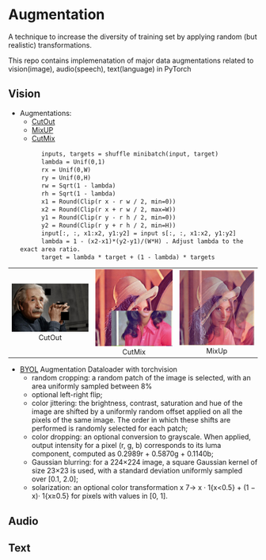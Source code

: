 # Augmentation
A technique to increase the diversity of training set by applying random (but realistic) transformations.

This repo contains implemenatation of major data augmentations related to vision(image), audio(speech), text(language) in PyTorch 

## Vision
- Augmentations:
  - [CutOut]()
  - [MixUP](https://arxiv.org/pdf/1710.09412.pdf)
  - [CutMix](https://github.com/clovaai/CutMix-PyTorch)
  ```
        inputs, targets = shuffle minibatch(input, target)
        lambda = Unif(0,1)
        rx = Unif(0,W)
        ry = Unif(0,H)
        rw = Sqrt(1 - lambda)
        rh = Sqrt(1 - lambda)
        x1 = Round(Clip(r x - r w / 2, min=0))
        x2 = Round(Clip(r x + r w / 2, max=W))
        y1 = Round(Clip(r y - r h / 2, min=0))
        y2 = Round(Clip(r y + r h / 2, min=H))
        input[:, :, x1:x2, y1:y2] = input s[:, :, x1:x2, y1:y2]
        lambda = 1 - (x2-x1)*(y2-y1)/(W*H) . Adjust lambda to the exact area ratio.
        target = lambda * target + (1 - lambda) * targets
  ```

| | | |
|:-------------------------:|:-------------------------:|:-------------------------:|
|<img width=256 src='./output/cutout.png'> CutOut |<img width=256 src='./output/cutmix.png'> CutMix |<img width=256 src='./output/mixup.png'> MixUp |

- [BYOL](https://arxiv.org/pdf/2006.07733.pdf) Augmentation Dataloader with torchvision
  - random cropping: a random patch of the image is selected, with an area uniformly sampled between 8%
  - optional left-right flip;
  - color jittering: the brightness, contrast, saturation and hue of the image are shifted by a uniformly random
    offset applied on all the pixels of the same image. The order in which these shifts are performed is randomly
    selected for each patch;
  - color dropping: an optional conversion to grayscale. When applied, output intensity for a pixel (r, g, b)
    corresponds to its luma component, computed as 0.2989r + 0.5870g + 0.1140b;
  - Gaussian blurring: for a 224×224 image, a square Gaussian kernel of size 23×23 is used, with a standard
    deviation uniformly sampled over [0.1, 2.0];
  - solarization: an optional color transformation x 7→ x · 1{x<0.5} + (1 − x)· 1{x≥0.5} for pixels with values in [0, 1].


## Audio
## Text
